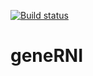 [![Build status](https://github.com/janursa/geneRNI/actions/workflows/build.yml/badge.svg)](https://github.com/janursa/geneRNI/actions?query=build)

# geneRNI